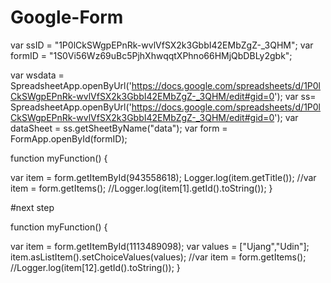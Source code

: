 # Google-Form

var ssID = "1P0lCkSWgpEPnRk-wvlVfSX2k3GbbI42EMbZgZ-_3QHM";
var formID = "1S0Vi56Wz69uBc5PjhXhwqqtXPhno66HMjQbDBLy2gbk";


var wsdata = SpreadsheetApp.openByUrl('https://docs.google.com/spreadsheets/d/1P0lCkSWgpEPnRk-wvlVfSX2k3GbbI42EMbZgZ-_3QHM/edit#gid=0');
  var ss= SpreadsheetApp.openByUrl('https://docs.google.com/spreadsheets/d/1P0lCkSWgpEPnRk-wvlVfSX2k3GbbI42EMbZgZ-_3QHM/edit#gid=0');
  var dataSheet = ss.getSheetByName("data");
var form = FormApp.openById(formID);



function myFunction() {
  
  var item = form.getItemById(943558618);
  Logger.log(item.getTitle());
  //var item = form.getItems();
  //Logger.log(item[1].getId().toString());
}

#next step

function myFunction() {
  
  var item = form.getItemById(1113489098);
  var values = ["Ujang","Udin"];
  item.asListItem().setChoiceValues(values);
  //var item = form.getItems();
  //Logger.log(item[12].getId().toString());
}


